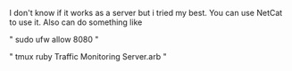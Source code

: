 I don't know if it works as a server but i tried my best.
You can use NetCat to use it.
Also can do something like

"
sudo ufw allow 8080
"

"
tmux
ruby Traffic Monitoring Server.arb
"
